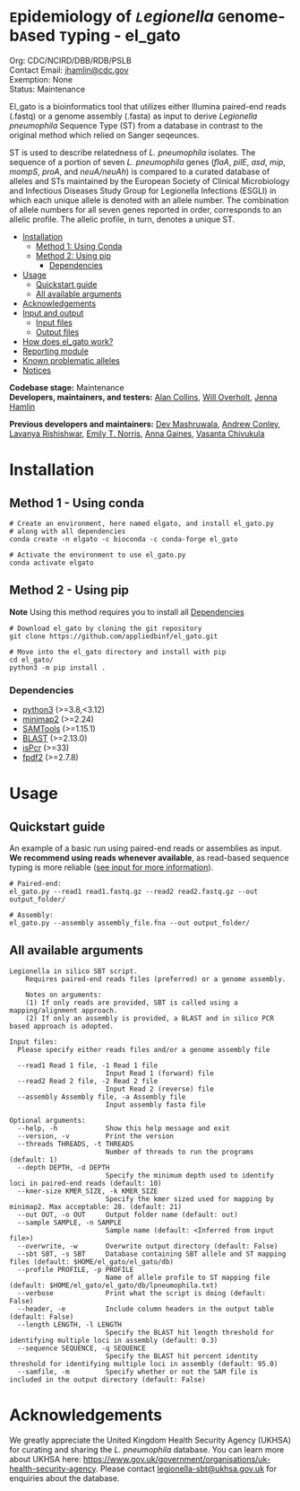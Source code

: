 # `E`pidemiology of *`L`egionella* `G`enome-b`A`sed `T`yping - el_gato

Org: CDC/NCIRD/DBB/RDB/PSLB  
Contact Email: jhamlin@cdc.gov  
Exemption: None  
Status: Maintenance  

El_gato is a bioinformatics tool that utilizes either Illumina paired-end reads (.fastq) or a genome assembly (.fasta) as input to derive *Legionella pneumophila* Sequence Type (ST) from a database in contrast to the original method which relied on Sanger seqeunces. 

ST is used to describe relatedness of *L. pneumophila* isolates. The sequence of a portion of seven *L. pneumophila* genes (*flaA*, *pilE*, *asd*, *mip*, *mompS*, *proA*, and *neuA/neuAh*) is compared to a curated database of alleles and STs maintained by the European Society of Clinical Microbiology and Infectious Diseases Study Group for Legionella Infections (ESGLI) in which each unique allele is denoted with an allele number. The combination of allele numbers for all seven genes reported in order, corresponds to an allelic profile. The allelic profile, in turn, denotes a unique ST. 

* [Installation](#installation)
   * [Method 1: Using Conda](#method-1-using-conda)
   * [Method 2: Using pip](#method-2-using-pip)
     * [Dependencies](#dependencies)
* [Usage](#usage)
   * [Quickstart guide](#quickstart-guide)
   * [All available arguments](#all-available-arguments)
* [Acknowledgements](#acknowledgements)
* [Input and output](docs/input_output.md)
  * [Input files](docs/input_output.md/#input-files)
  * [Output files](docs/input_output.md/#output-files)
* [How does el_gato work?](docs/approach.md)
* [Reporting module](docs/reporting_module.md)
* [Known problematic alleles](docs/problematic_alleles.md )
* [Notices](docs/notices.md)

**Codebase stage:** Maintenance   
**Developers, maintainers, and testers:** [Alan Collins](https://github.com/Alan-Collins), [Will Overholt](https://github.com/waoverholt/), [Jenna Hamlin](https://github.com/jennahamlin)  

**Previous developers and maintainers:** [Dev Mashruwala](https://github.com/dmashruwala), [Andrew Conley](https://github.com/abconley), [Lavanya Rishishwar](https://github.com/lavanyarishishwar), [Emily T. Norris](https://github.com/norriset), [Anna Gaines](https://github.com/annagaines), [Vasanta Chivukula](https://github.com/vchivukula7)

# Installation 

## Method 1 - Using conda
```
# Create an environment, here named elgato, and install el_gato.py
# along with all dependencies
conda create -n elgato -c bioconda -c conda-forge el_gato

# Activate the environment to use el_gato.py
conda activate elgato
```

## Method 2 - Using pip
**Note** Using this method requires you to install all [Dependencies](#dependencies)

```
# Download el_gato by cloning the git repository
git clone https://github.com/appliedbinf/el_gato.git

# Move into the el_gato directory and install with pip
cd el_gato/
python3 -m pip install .
```
### Dependencies
* [python3](https://www.python.org/downloads/) (>=3.8,<3.12)
* [minimap2](https://github.com/lh3/minimap2) (>=2.24)
* [SAMTools](https://github.com/samtools/samtools) (>=1.15.1)
* [BLAST](https://blast.ncbi.nlm.nih.gov/Blast.cgi?PAGE_TYPE=BlastDocs&DOC_TYPE=Download) (>=2.13.0)
* [isPcr](https://users.soe.ucsc.edu/~kent/) (>=33)
* [fpdf2](https://pyfpdf.github.io/fpdf2/) (>=2.7.8)

# Usage

## Quickstart guide
An example of a basic run using paired-end reads or assemblies as input. **We recommend using reads whenever available**, as read-based sequence typing is more reliable ([see input for more information](docs/input_output.md)).
```
# Paired-end:
el_gato.py --read1 read1.fastq.gz --read2 read2.fastq.gz --out output_folder/

# Assembly:
el_gato.py --assembly assembly_file.fna --out output_folder/
```

## All available arguments

```
Legionella in silico SBT script. 
    Requires paired-end reads files (preferred) or a genome assembly.

    Notes on arguments:
    (1) If only reads are provided, SBT is called using a mapping/alignment approach.
    (2) If only an assembly is provided, a BLAST and in silico PCR based approach is adopted. 

Input files:
  Please specify either reads files and/or a genome assembly file

  --read1 Read 1 file, -1 Read 1 file
                        Input Read 1 (forward) file
  --read2 Read 2 file, -2 Read 2 file
                        Input Read 2 (reverse) file
  --assembly Assembly file, -a Assembly file
                        Input assembly fasta file

Optional arguments:
  --help, -h            Show this help message and exit
  --version, -v         Print the version
  --threads THREADS, -t THREADS
                        Number of threads to run the programs (default: 1)
  --depth DEPTH, -d DEPTH
                        Specify the minimum depth used to identify loci in paired-end reads (default: 10)
  --kmer-size KMER_SIZE, -k KMER_SIZE
                        Specify the kmer sized used for mapping by minimap2. Max acceptable: 28. (default: 21)
  --out OUT, -o OUT     Output folder name (default: out)
  --sample SAMPLE, -n SAMPLE
                        Sample name (default: <Inferred from input file>)
  --overwrite, -w       Overwrite output directory (default: False)
  --sbt SBT, -s SBT     Database containing SBT allele and ST mapping files (default: $HOME/el_gato/el_gato/db)
  --profile PROFILE, -p PROFILE
                        Name of allele profile to ST mapping file (default: $HOME/el_gato/el_gato/db/lpneumophila.txt)
  --verbose             Print what the script is doing (default: False)
  --header, -e          Include column headers in the output table (default: False)
  --length LENGTH, -l LENGTH
                        Specify the BLAST hit length threshold for identifying multiple loci in assembly (default: 0.3)
  --sequence SEQUENCE, -q SEQUENCE
                        Specify the BLAST hit percent identity threshold for identifying multiple loci in assembly (default: 95.0)
  --samfile, -m         Specify whether or not the SAM file is included in the output directory (default: False)
```
# Acknowledgements

We greatly appreciate the United Kingdom Health Security Agency (UKHSA) for curating and sharing the *L. pneumophila* database. You can learn more about UKHSA here: https://www.gov.uk/government/organisations/uk-health-security-agency. Please contact legionella-sbt@ukhsa.gov.uk for enquiries about the database. 

 
